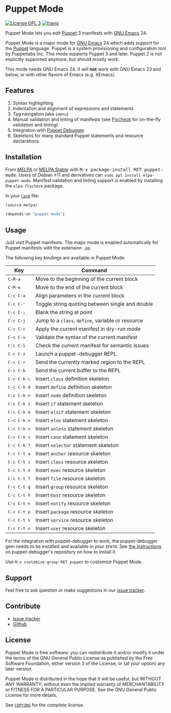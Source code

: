 Puppet Mode
===========

[![License GPL 3][badge-license]][copying]
[![travis][badge-travis]][travis]

Puppet Mode lets you edit [Puppet][] 3 manifests with [GNU Emacs][] 24.

Puppet Mode is a major mode for [GNU Emacs][] 24 which adds support for the
[Puppet][] language.  Puppet is a system provisioning and configuration tool by
Puppetlabs Inc.  This mode supports Puppet 3 and later.  Puppet 2 is not
explicitly supported anymore, but should mostly work.

This mode needs GNU Emacs 24.  It will **not** work with GNU Emacs 23 and below,
or with other flavors of Emacs (e.g. XEmacs).

Features
--------

1. Syntax highlighting
2. Indentation and alignment of expressions and statements
3. Tag navigation (aka `imenu`)
4. Manual validation and linting of manifests (see [Flycheck][] for on-the-fly
   validation and linting)
5. Integration with [Puppet Debugger][]
6. Skeletons for many standard Puppet statements and resource declarations

Installation
------------

From [MELPA][] or [MELPA Stable][] with <kbd>M-x package-install RET
puppet-mode</kbd>.  Users of Debian ≥11 and derivatives can `sudo apt
install elpa-puppet-mode`.  Manifest validation and linting support is
enabled by installing the `elpa-flycheck` package.

In your [`Cask`][cask] file:

```el
(source melpa)

(depends-on "puppet-mode")
```

Usage
-----

Just visit Puppet manifests.  The major mode is enabled automatically for Puppet
manifests with the extension `.pp`.

The following key bindings are available in Puppet Mode:

Key                  | Command
---------------------|--------------------------------------------------
<kbd>C-M-a</kbd>     | Move to the beginning of the current block
<kbd>C-M-e</kbd>     | Move to the end of the current block
<kbd>C-c C-a</kbd>   | Align parameters in the current block
<kbd>C-c C-'</kbd>   | Toggle string quoting between single and double
<kbd>C-c C-;</kbd>   | Blank the string at point
<kbd>C-c C-j</kbd>   | Jump to a `class`, `define`, variable or resource
<kbd>C-c C-c</kbd>   | Apply the current manifest in dry-run mode
<kbd>C-c C-v</kbd>   | Validate the syntax of the current manifest
<kbd>C-c C-l</kbd>   | Check the current manifest for semantic issues
<kbd>C-c C-z</kbd>   | Launch a puppet-debugger REPL
<kbd>C-c C-r</kbd>   | Send the currently marked region to the REPL
<kbd>C-c C-b</kbd>   | Send the current buffer to the REPL
<kbd>C-c C-k c</kbd> | Insert `class` definition skeleton
<kbd>C-c C-k d</kbd> | Insert `define` definition skeleton
<kbd>C-c C-k n</kbd> | Insert `node` definition skeleton
<kbd>C-c C-k i</kbd> | Insert `if` statement skeleton
<kbd>C-c C-k e</kbd> | Insert `elsif` statement skeleton
<kbd>C-c C-k o</kbd> | Insert `else` statement skeleton
<kbd>C-c C-k u</kbd> | Insert `unless` statement skeleton
<kbd>C-c C-k s</kbd> | Insert `case` statement skeleton
<kbd>C-c C-k ?</kbd> | Insert `selector` statement skeleton
<kbd>C-c C-t a</kbd> | Insert `anchor` resource skeleton
<kbd>C-c C-t c</kbd> | Insert `class` resource skeleton
<kbd>C-c C-t e</kbd> | Insert `exec` resource skeleton
<kbd>C-c C-t f</kbd> | Insert `file` resource skeleton
<kbd>C-c C-t g</kbd> | Insert `group` resource skeleton
<kbd>C-c C-t h</kbd> | Insert `host` resource skeleton
<kbd>C-c C-t n</kbd> | Insert `notify` resource skeleton
<kbd>C-c C-t p</kbd> | Insert `package` resource skeleton
<kbd>C-c C-t s</kbd> | Insert `service` resource skeleton
<kbd>C-c C-t u</kbd> | Insert `user` resource skeleton


For the integration with puppet-debugger to work, the puppet-debugger gem needs
to be installed and available in your `$PATH`.
See [the instructions][puppet debugger install instructions] on
puppet-debugger's repository on how to install it.

Use `M-x customize-group RET puppet` to customize Puppet Mode.

Support
-------

Feel free to ask question or make suggestions in our [issue tracker][].

Contribute
----------

- [Issue tracker][]
- [Github][]

License
-------

Puppet Mode is free software: you can redistribute it and/or modify it under the
terms of the GNU General Public License as published by the Free Software
Foundation, either version 3 of the License, or (at your option) any later
version.

Puppet Mode is distributed in the hope that it will be useful, but WITHOUT ANY
WARRANTY; without even the implied warranty of MERCHANTABILITY or FITNESS FOR A
PARTICULAR PURPOSE.  See the GNU General Public License for more details.

See [`COPYING`][copying] for the complete license.

[badge-license]: https://img.shields.io/badge/license-GPL_3-green.svg
[COPYING]: https://github.com/voxpupuli/puppet-mode/blob/master/COPYING
[travis]: https://travis-ci.org/voxpupuli/puppet-mode
[badge-travis]: https://travis-ci.org/voxpupuli/puppet-mode.svg?branch=master
[Puppet]: http://docs.puppetlabs.com/
[GNU Emacs]: https://www.gnu.org/software/emacs/
[Flycheck]: http://wwww.flycheck.org
[Puppet Debugger]: https://github.com/nwops/puppet-debugger
[MELPA]: https://melpa.org/
[MELPA Stable]: https://stable.melpa.org
[Cask]: http://cask.github.io/
[puppet debugger install instructions]: https://github.com/nwops/puppet-debugger/#installation
[Issue tracker]: https://github.com/voxpupuli/puppet-mode/issues
[Github]: https://github.com/voxpupuli/puppet-mode
